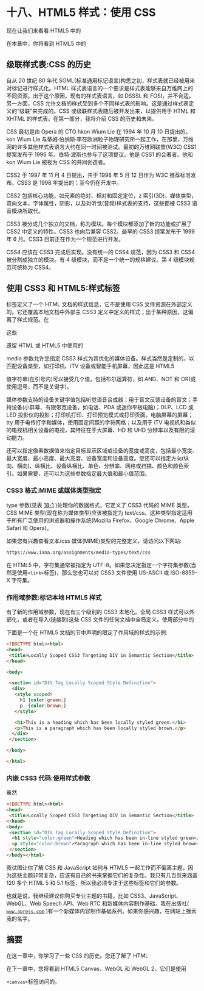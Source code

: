 # 十八、HTML5 样式：使用 CSS

现在让我们来看看 HTML5 中的

在本章中，你将看到 HTML5 中的

## 级联样式表:CSS 的历史

自从 20 世纪 80 年代 SGML(标准通用标记语言)构思之初，样式表就已经被用来对标记进行样式化。HTML 样式表语言的一个要求是样式表能够来自万维网上的不同资源。出于这个原因，现有的样式表语言，如 DSSSL 和 FOSI，并不合适。另一方面，CSS 允许文档的样式受到多个不同样式表的影响。这是通过样式表定义的“级联”来完成的。CSS 或级联样式表随后被开发出来，以提供用于 HTML 和 XHTML 的样式表。在第一部分，我将介绍 CSS 的历史和未来。

CSS 最初是由 Opera 的 CTO hkon Wium Lie 在 1994 年 10 月 10 日提出的。kon Wium Lie 与蒂姆·伯纳斯·李在欧洲粒子物理研究所一起工作，在那里，万维网的许多其他样式表语言大约在同一时间被测试。最初的万维网联盟(W3C) CSS1 提案发布于 1996 年。伯特·波斯也参与了这项提议。他是 CSS1 的合著者。他和 kon Wium Lie 被视为 CSS 的共同创造者。

CSS2 于 1997 年 11 月 4 日提出，并于 1998 年 5 月 12 日作为 W3C 推荐标准发布。CSS3 是 1998 年提出的；至今仍在开发中。

CSS2 包括核心功能，如元素的绝对、相对和固定定位，z 索引(3D)，媒体类型，双向文本，字体属性，阴影，以及对听觉(音频)样式表的支持，这些都被 CSS3 语音模块所取代。

CSS3 被分成几个独立的文档，称为模块。每个模块都添加了新的功能或扩展了 CSS2 中定义的特性。CSS3 也向后兼容 CSS2。最早的 CSS3 提案发布于 1999 年 6 月。CSS3 目前正在作为一个规范进行开发。

CSS4 应该在 CSS3 完成后实现。没有统一的 CSS4 规范，因为 CSS3 和 CSS4 被分割成独立的模块。有 4 级模块，而不是一个统一的规格建议。第 4 级模块规范可统称为 CSS4。

## 使用 CSS3 和 HTML5:样式标签

标签定义了一个 HTML 文档的样式信息，它不是使用 CSS 文件资源在外部定义的。它还覆盖本地文档中外部主 CSS3 定义中定义的样式；出于某种原因，这偏离了样式规范。在

这些

遗留 HTML 或 HTML5 中使用的

media 参数允许您指定 CSS3 样式为其优化的媒体设备。样式当然是定制的，以匹配设备类型，如打印机、iTV 设备或智能手机屏幕，因此这是 HTML5 

值字符串(在引号内)可以接受几个值，包括布尔运算符，如 AND、NOT 和 OR(或使用逗号，而不是关键字)。

媒体参数支持的设备关键字值包括听觉语音合成器；用于盲文反馈设备的盲文；手持设备(小屏幕、有限带宽设备，如电话、PDA 或迷你平板电脑)；DLP、LCD 或 LED 投影仪的投影；打印机打印、打印预览模式或打印页面。电脑屏幕的屏幕；tty 用于电传打字和媒体，使用固定间距的字符网格；以及用于 iTV 电视机和类似的电视机相关设备的电视，其特征在于大屏幕、HD 和 UHD 分辨率以及有限的滚动能力。

还可以指定像素数据值来指定目标显示区域或设备的宽度或高度，包括最小宽度、最大宽度、最小高度、最大高度、设备宽度和设备高度。您还可以指定方向(纵向、横向)、纵横比、设备纵横比、单色、分辨率、网格或扫描、颜色和颜色索引。如果需要，还可以为这些参数指定最大值和最小值范围。

### CSS3 格式:MIME 或媒体类型指定

type 参数(见表 [18-1](#Tab1) )处理你的数据格式，它定义了 CSS3 代码的 MIME 类型。CSS MIME 类型(现在称为媒体类型)应该被指定为 text/css。这种类型指定适用于所有广泛使用的浏览器和操作系统(Mozilla Firefox、Google Chrome、Apple Safari 和 Opera)。

如果您有兴趣查看文本/css 媒体(MIME)类型的完整定义，请访问以下网站:

```html
https://www.iana.org/assignments/media-types/text/css

```

在 HTML5 中，字符集通常被指定为 UTF-8。如果您决定指定一个字符集参数(当然是使用`<link>`标签)，那么您也可以对 CSS3 文件使用 US-ASCII 或 ISO-8859-X 字符集。

### 作用域参数:标记本地 HTML5 样式

有了新的作用域参数，现在有三个级别的 CSS3 本地化。全局 CSS3 样式可以外部化，或者在导入(链接到)这些 CSS 文件的任何文档中全局定义。使用部分中的

下面是一个在 HTML5 文档的节中声明的限定了作用域的样式的示例:

```html
<!DOCTYPE html><html>
<head>
 <title>Locally Scoped CSS3 Targeting DIV in Semantic Section</title>
</head>

<body>

 <section id="DIV Tag Locally Scoped Style Definition">
  <div>
   <style scoped>
     h1 {color:green;}
     p  {color:brown;}
   </style>

   <h1>This is a heading which has been locally styled green.</h1>
   <p>This is a paragraph which has been locally styled brown.</p>
  </div>
 </section>

</body>

</html>

```

### 内嵌 CSS3 代码:使用样式参数

虽然

```html
<!DOCTYPE html><html>
<head>
 <title>Locally Scoped CSS3 Targeting DIV in Semantic Section</title>
</head>
<body>
 <section id="DIV Tag Locally Scoped Style Definition">
  <h1 style="color:green">Heading which has been in-line styled green</h1>
  <p style="color:brown">Paragraph which has been in-line styled brown</p>
 </section>
</body></html>

```

我试图让你了解 CSS 和 JavaScript 如何与 HTML5 一起工作而不偏离主题，因为这些主题非常复杂，应该有自己的书来掌握它们的复杂性。我只有几百页来涵盖 120 多个 HTML 5 和 5.1 标签，所以我必须专注于这些标签和它们的参数。

也就是说，我继续建议你购买专业主题的书籍，比如 CSS3、JavaScript、WebGL、Web Speech API、Web RTC 和新媒体内容制作基础。我在出版社( [`www.apress.com`](http://www.apress.com) )有一个新媒体内容制作基础系列。如果你感兴趣，在网站上搜索我的名字。

## 摘要

在这一章中，你学习了一些 CSS 的历史。您还了解了 HTML 

在下一章中，您将看到 HTML5 Canvas、WebGL 和 WebGL 2，它们是使用

`<canvas>`标签访问的。</canvas>